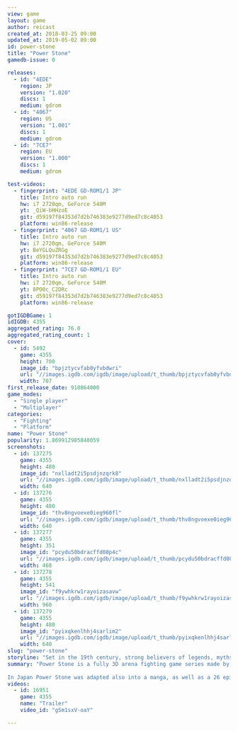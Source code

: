 ```yaml
---
view: game
layout: game
author: reicast
created_at: 2018-03-25 09:00
updated_at: 2019-05-02 09:00
id: power-stone
title: "Power Stone"
gamedb-issue: 0

releases:
  - id: "4EDE"
    region: JP
    version: "1.020"
    discs: 1
    medium: gdrom
  - id: "4067"
    region: US
    version: "1.001"
    discs: 1
    medium: gdrom
  - id: "7CE7"
    region: EU
    version: "1.000"
    discs: 1
    medium: gdrom

test-videos:
  - fingerprint: "4EDE GD-ROM1/1 JP"
    title: Intro auto run
    hw: i7 2720qm, GeForce 540M
    yt: _QiW-bHHzoE
    git: d59197f84353d7d2b746383e9277d9ed7c8c4053
    platform: win86-release
  - fingerprint: "4067 GD-ROM1/1 US"
    title: Intro auto run
    hw: i7 2720qm, GeForce 540M
    yt: BeYGLQuZRGg
    git: d59197f84353d7d2b746383e9277d9ed7c8c4053
    platform: win86-release
  - fingerprint: "7CE7 GD-ROM1/1 EU"
    title: Intro auto run
    hw: i7 2720qm, GeForce 540M
    yt: 8PO0c_C2DRc
    git: d59197f84353d7d2b746383e9277d9ed7c8c4053
    platform: win86-release

gotIGDBGame: 1
idIGDB: 4355
aggregated_rating: 76.0
aggregated_rating_count: 1
cover:
  - id: 5492
    game: 4355
    height: 700
    image_id: "bpjztycvfab0yfvbdwri"
    url: "//images.igdb.com/igdb/image/upload/t_thumb/bpjztycvfab0yfvbdwri.jpg"
    width: 707
first_release_date: 918864000
game_modes:
  - "Single player"
  - "Multiplayer"
categories:
  - "Fighting"
  - "Platform"
name: "Power Stone"
popularity: 1.869912985848059
screenshots:
  - id: 137275
    game: 4355
    height: 480
    image_id: "nxlladt2i5psdjnzqrk8"
    url: "//images.igdb.com/igdb/image/upload/t_thumb/nxlladt2i5psdjnzqrk8.jpg"
    width: 640
  - id: 137276
    game: 4355
    height: 480
    image_id: "thv8ngvoexe0ieg960fl"
    url: "//images.igdb.com/igdb/image/upload/t_thumb/thv8ngvoexe0ieg960fl.jpg"
    width: 640
  - id: 137277
    game: 4355
    height: 351
    image_id: "pcydu50bdracffd08p4c"
    url: "//images.igdb.com/igdb/image/upload/t_thumb/pcydu50bdracffd08p4c.jpg"
    width: 468
  - id: 137278
    game: 4355
    height: 541
    image_id: "f9ywhkrw1rayoizasavw"
    url: "//images.igdb.com/igdb/image/upload/t_thumb/f9ywhkrw1rayoizasavw.jpg"
    width: 960
  - id: 137279
    game: 4355
    height: 480
    image_id: "pyixqkenlhhj4sarlim2"
    url: "//images.igdb.com/igdb/image/upload/t_thumb/pyixqkenlhhj4sarlim2.jpg"
    width: 640
slug: "power-stone"
storyline: "Set in the 19th century, strong believers of legends, myths and superstition search for fame, fortune and glory. One legend above all is sought after by many, a treasure which can make any dream come true. Believers from all over the world set out to search for this treasure, and are forced to fight against one another in pursuit of the legendary Power Stone."
summary: "Power Stone is a fully 3D arena fighting game series made by Capcom. Power Stone was initially released on the Sega NAOMI hardware and later ported to the Dreamcast. 
 
In Japan Power Stone was adapted also into a manga, as well as a 26 episodes anime series."
videos:
  - id: 16951
    game: 4355
    name: "Trailer"
    video_id: "gSm1sxV-oaY"

---
```

